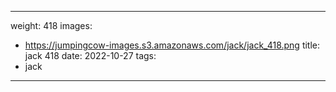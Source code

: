 
---
weight: 418
images:
- https://jumpingcow-images.s3.amazonaws.com/jack/jack_418.png
title: jack 418
date: 2022-10-27
tags:
- jack
---

